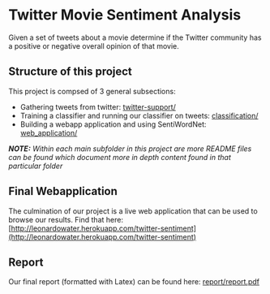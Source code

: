# Twitter Movie Sentiment Analysis
Given a set of tweets about a movie determine if the Twitter community has a positive or negative overall opinion of that movie.

## Structure of this project
This project is compsed of 3 general subsections:
* Gathering tweets from twitter: [twitter-support/](twitter-support/)
* Training a classifier and running our classifier on tweets: [classification/](classification/)
* Building a webapp application and using SentiWordNet: [web_application/](web_application/)

***NOTE:** Within each main subfolder in this project are more README files can be found which document more in depth content found in that particular folder*

## Final Webapplication
The culmination of our project is a live web application that can be used to browse our results. Find that here: [http://leonardowater.herokuapp.com/twitter-sentiment](http://leonardowater.herokuapp.com/twitter-sentiment)

## Report
Our final report (formatted with Latex) can be found here: [report/report.pdf](report/report.pdf)


